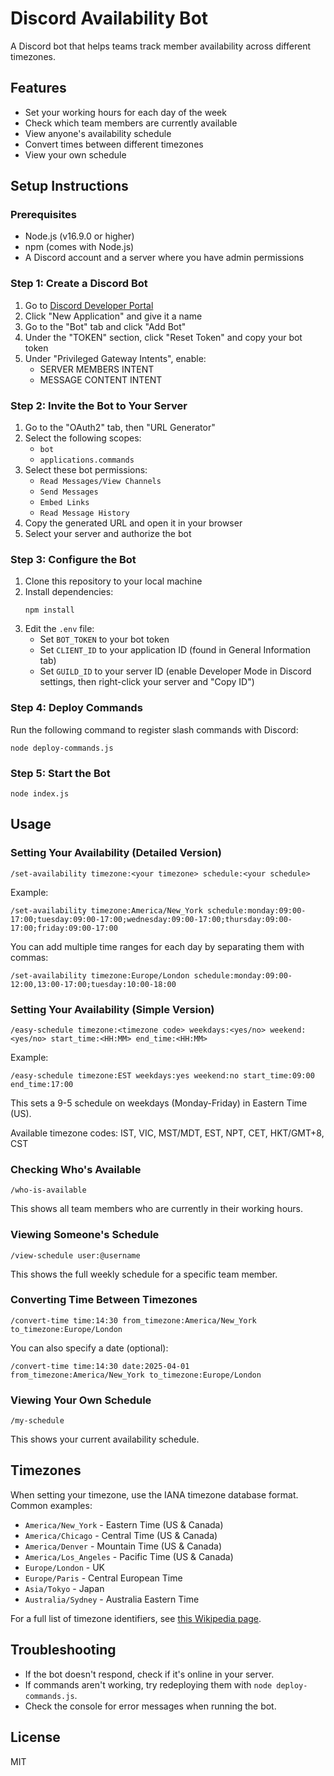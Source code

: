 # Discord Availability Bot

A Discord bot that helps teams track member availability across different timezones.

## Features

- Set your working hours for each day of the week
- Check which team members are currently available
- View anyone's availability schedule
- Convert times between different timezones
- View your own schedule

## Setup Instructions

### Prerequisites

- Node.js (v16.9.0 or higher)
- npm (comes with Node.js)
- A Discord account and a server where you have admin permissions

### Step 1: Create a Discord Bot

1. Go to [Discord Developer Portal](https://discord.com/developers/applications)
2. Click "New Application" and give it a name
3. Go to the "Bot" tab and click "Add Bot"
4. Under the "TOKEN" section, click "Reset Token" and copy your bot token
5. Under "Privileged Gateway Intents", enable:
   - SERVER MEMBERS INTENT
   - MESSAGE CONTENT INTENT

### Step 2: Invite the Bot to Your Server

1. Go to the "OAuth2" tab, then "URL Generator"
2. Select the following scopes:
   - `bot`
   - `applications.commands`
3. Select these bot permissions:
   - `Read Messages/View Channels`
   - `Send Messages`
   - `Embed Links`
   - `Read Message History`
4. Copy the generated URL and open it in your browser
5. Select your server and authorize the bot

### Step 3: Configure the Bot

1. Clone this repository to your local machine
2. Install dependencies:
   ```
   npm install
   ```
3. Edit the `.env` file:
   - Set `BOT_TOKEN` to your bot token
   - Set `CLIENT_ID` to your application ID (found in General Information tab)
   - Set `GUILD_ID` to your server ID (enable Developer Mode in Discord settings, then right-click your server and "Copy ID")

### Step 4: Deploy Commands

Run the following command to register slash commands with Discord:

```
node deploy-commands.js
```

### Step 5: Start the Bot

```
node index.js
```

## Usage

### Setting Your Availability (Detailed Version)

```
/set-availability timezone:<your timezone> schedule:<your schedule>
```

Example:
```
/set-availability timezone:America/New_York schedule:monday:09:00-17:00;tuesday:09:00-17:00;wednesday:09:00-17:00;thursday:09:00-17:00;friday:09:00-17:00
```

You can add multiple time ranges for each day by separating them with commas:

```
/set-availability timezone:Europe/London schedule:monday:09:00-12:00,13:00-17:00;tuesday:10:00-18:00
```

### Setting Your Availability (Simple Version)

```
/easy-schedule timezone:<timezone code> weekdays:<yes/no> weekend:<yes/no> start_time:<HH:MM> end_time:<HH:MM>
```

Example:
```
/easy-schedule timezone:EST weekdays:yes weekend:no start_time:09:00 end_time:17:00
```

This sets a 9-5 schedule on weekdays (Monday-Friday) in Eastern Time (US).

Available timezone codes: IST, VIC, MST/MDT, EST, NPT, CET, HKT/GMT+8, CST

### Checking Who's Available

```
/who-is-available
```

This shows all team members who are currently in their working hours.

### Viewing Someone's Schedule

```
/view-schedule user:@username
```

This shows the full weekly schedule for a specific team member.

### Converting Time Between Timezones

```
/convert-time time:14:30 from_timezone:America/New_York to_timezone:Europe/London
```

You can also specify a date (optional):

```
/convert-time time:14:30 date:2025-04-01 from_timezone:America/New_York to_timezone:Europe/London
```

### Viewing Your Own Schedule

```
/my-schedule
```

This shows your current availability schedule.

## Timezones

When setting your timezone, use the IANA timezone database format. Common examples:

- `America/New_York` - Eastern Time (US & Canada)
- `America/Chicago` - Central Time (US & Canada)
- `America/Denver` - Mountain Time (US & Canada)
- `America/Los_Angeles` - Pacific Time (US & Canada)
- `Europe/London` - UK
- `Europe/Paris` - Central European Time
- `Asia/Tokyo` - Japan
- `Australia/Sydney` - Australia Eastern Time

For a full list of timezone identifiers, see [this Wikipedia page](https://en.wikipedia.org/wiki/List_of_tz_database_time_zones).

## Troubleshooting

- If the bot doesn't respond, check if it's online in your server.
- If commands aren't working, try redeploying them with `node deploy-commands.js`.
- Check the console for error messages when running the bot.

## License

MIT
